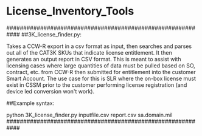 # License_Inventory_Tools
 
############################################################
##3K_license_finder.py: 

Takes a CCW-R export in a csv format as input, then searches and parses out all of the CAT3K SKUs that indicate license entitlement. It then generates an output report in CSV format. This is meant to assist with licensing cases where large quantities of data must be pulled based on SO, contract, etc. from CCW-R then submitted for entitlement into the customer Smart Account. The use case for this is SLR where the on-box license must exist in CSSM prior to the customer performing license registration (and device led conversion won't work).

##Example syntax:

python 3K_license_finder.py inputfile.csv report.csv sa.domain.mil
############################################################
